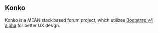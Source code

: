 ## Konko

Konko is a MEAN stack based forum project, which utilizes [Bootstrap v4 alpha](http://v4-alpha.getbootstrap.com/) for better UX design.
